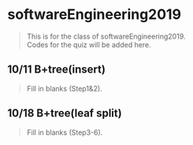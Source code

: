 # softwareEngineering2019
>This is for the class of softwareEngineering2019.  
>Codes for the quiz will be added here.  

## 10/11 B+tree(insert)
>Fill in blanks (Step1&2).

## 10/18 B+tree(leaf split)
>Fill in blanks (Step3-6).
